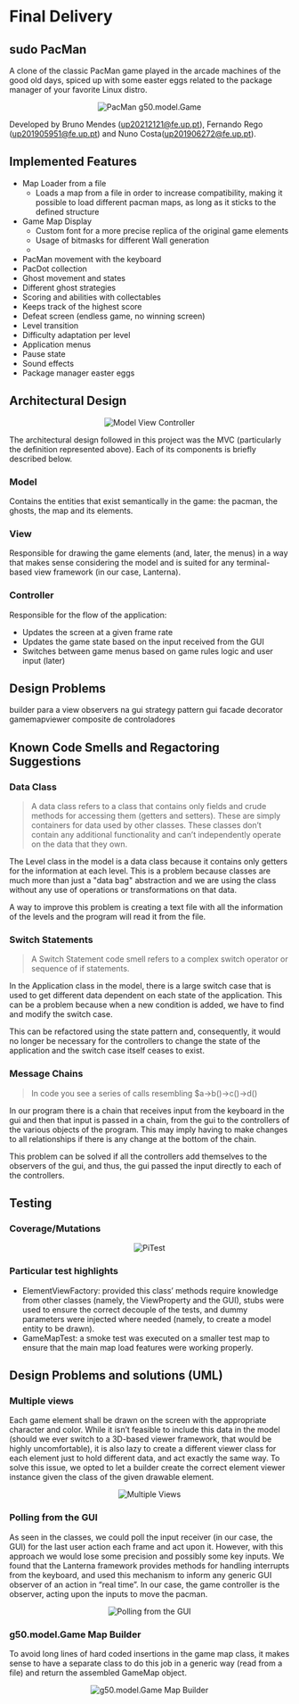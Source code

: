 # Final Delivery

## sudo PacMan

A clone of the classic PacMan game played in the arcade machines of the good old days, spiced up with some easter eggs related to the package manager of your favorite Linux distro.
<p align="center">
  <img src="images/pacman-gif.gif" alt="PacMan g50.model.Game">
</p>

Developed by Bruno Mendes (up20212121@fe.up.pt), Fernando Rego (up201905951@fe.up.pt) and Nuno Costa(up201906272@fe.up.pt).

## Implemented Features

- Map Loader from a file 
    - Loads a map from a file in order to increase compatibility, making it possible to load different pacman maps, as long as it sticks to the defined structure
- Game Map Display
    - Custom font for a more precise replica of the original game elements
    - Usage of bitmasks for different Wall generation
    - 
- PacMan movement with the keyboard
- PacDot collection
- Ghost movement and states
- Different ghost strategies  
- Scoring and abilities with collectables
- Keeps track of the highest score  
- Defeat screen (endless game, no winning screen)
- Level transition
- Difficulty adaptation per level  
- Application menus
- Pause state  
- Sound effects
- Package manager easter eggs

## Architectural Design
<p align="center">
  <img src="images/mvc-architecture.png" alt="Model View Controller">
</p>

The architectural design followed in this project was the MVC (particularly the definition represented above).
Each of its components is briefly described below.

### Model
Contains the entities that exist semantically in the game: the pacman, the ghosts, the map and its elements.

### View
Responsible for drawing the game elements (and, later, the menus) in a way that makes sense considering the model and is suited for any terminal-based view framework (in our case, Lanterna).

### Controller
Responsible for the flow of the application:
- Updates the screen at a given frame rate
- Updates the game state based on the input received from the GUI
- Switches between game menus based on game rules logic and user input (later)

## Design Problems

builder para a view
observers na gui
strategy pattern
gui facade 
decorator gamemapviewer
composite de controladores

## Known Code Smells and Regactoring Suggestions

### Data Class

> A data class refers to a class that contains only fields and crude methods for accessing them (getters and setters). These are simply containers for data used by other classes. These classes don’t contain any additional functionality and can’t independently operate on the data that they own.

The Level class in the model is a data class because it contains only getters for the information at each level. This is a problem because classes are much more than just a "data bag" abstraction and we are using the class without any use of operations or transformations on that data.

A way to improve this problem is creating a text file with all the information of the levels and the program will read it from the file.

### Switch Statements

> A Switch Statement code smell refers to a complex switch operator or sequence of if statements.

In the Application class in the model, there is a large switch case that is used to get different data dependent on each state of the application. This can be a problem because when a new condition is added, we have to find and modify the switch case.

This can be refactored using the state pattern and, consequently, it would no longer be necessary for the controllers to change the state of the application and the switch case itself ceases to exist.

### Message Chains

> In code you see a series of calls resembling $a->b()->c()->d()

In our program there is a chain that receives input from the keyboard in the gui and then that input is passed in a chain, from the gui to the controllers of the various objects of the program. This may imply having to make changes to all relationships if there is any change at the bottom of the chain.

This problem can be solved if all the controllers add themselves to the observers of the gui, and thus, the gui passed the input directly to each of the controllers.


## Testing

### Coverage/Mutations
<p align="center">
  <img src="images/pitest.png" alt="PiTest">
</p>

### Particular test highlights
- ElementViewFactory: provided this class’ methods require knowledge from other classes (namely, the ViewProperty and the GUI), stubs were used to ensure the correct decouple of the tests, and dummy parameters were injected where needed (namely, to create a model entity to be drawn).
- GameMapTest: a smoke test was executed on a smaller test map to ensure that the main map load features were working properly.

## Design Problems and solutions (UML)

### Multiple views
Each game element shall be drawn on the screen with the appropriate character and color. While it isn’t feasible to include this data in the model (should we ever switch to a 3D-based viewer framework, that would be highly uncomfortable), it is also lazy to create a different viewer class for each element just to hold different data, and act exactly the same way. To solve this issue, we opted to let a builder create the correct element viewer instance given the class of the given drawable element.

<p align="center">
  <img src="images/view.png" alt="Multiple Views">
</p>

### Polling from the GUI
As seen in the classes, we could poll the input receiver (in our case, the GUI) for the last user action each frame and act upon it. However, with this approach we would lose some precision and possibly some key inputs. We found that the Lanterna framework provides methods for handling interrupts from the keyboard, and used this mechanism to inform any generic GUI observer of an action in “real time”. In our case, the game controller is the observer, acting upon the inputs to move the pacman.

<p align="center">
  <img src="images/controller.png" alt="Polling from the GUI">
</p>

### g50.model.Game Map Builder
To avoid long lines of hard coded insertions in the game map class, it makes sense to have a separate class to do this job in a generic way (read from a file) and return the assembled GameMap object.

<p align="center">
  <img src="images/mapbuilder.png" alt="g50.model.Game Map Builder">
</p>

